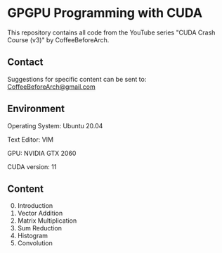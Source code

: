 # GPGPU Programming with CUDA
This repository contains all code from the YouTube series "CUDA Crash Course (v3)" by CoffeeBeforeArch.

## Contact

Suggestions for specific content can be sent to: CoffeeBeforeArch@gmail.com

## Environment 

Operating System: Ubuntu 20.04

Text Editor: VIM

GPU: NVIDIA GTX 2060

CUDA version: 11

## Content

0. Introduction
1. Vector Addition
2. Matrix Multiplication
3. Sum Reduction
4. Histogram
5. Convolution
